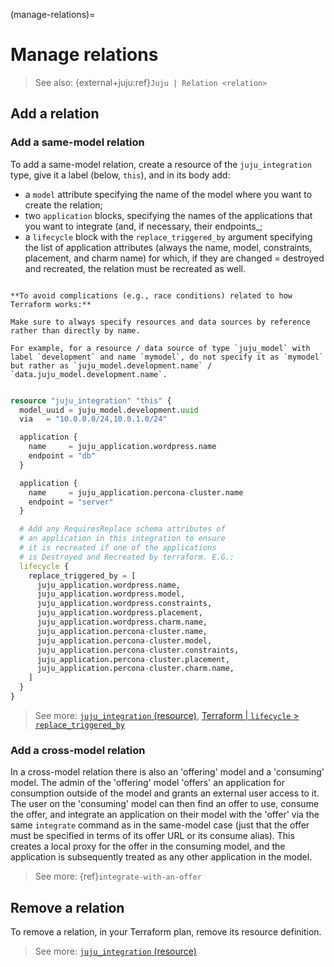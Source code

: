 (manage-relations)=
# Manage relations

> See also: {external+juju:ref}`Juju | Relation <relation>`

## Add a relation

<!--TODO: Streamline story, e.g.: Suppose you have two applications, `mysql` and `wordpress`. These applications can only be related in one way-->

### Add a same-model relation

To add a same-model relation, create a resource of the `juju_integration` type, give it a label (below, `this`), and in its body add:
- a `model` attribute specifying the name of the model where you want to create the relation;
- two `application` blocks, specifying the names of the applications that you want to integrate (and, if necessary, their endpoints_;
- a `lifecycle` block with the `replace_triggered_by` argument specifying the list of application attributes (always the name, model, constraints, placement, and charm name) for which, if they are changed = destroyed and recreated, the relation must be recreated as well.

```{caution}

**To avoid complications (e.g., race conditions) related to how Terraform works:**

Make sure to always specify resources and data sources by reference rather than directly by name.

For example, for a resource / data source of type `juju_model` with label `development` and name `mymodel`, do not specify it as `mymodel` but rather as `juju_model.development.name` / `data.juju_model.development.name`.


```


```terraform
resource "juju_integration" "this" {
  model_uuid = juju_model.development.uuid
  via   = "10.0.0.0/24,10.0.1.0/24"

  application {
    name     = juju_application.wordpress.name
    endpoint = "db"
  }

  application {
    name     = juju_application.percona-cluster.name
    endpoint = "server"
  }

  # Add any RequiresReplace schema attributes of
  # an application in this integration to ensure
  # it is recreated if one of the applications
  # is Destroyed and Recreated by terraform. E.G.:
  lifecycle {
    replace_triggered_by = [
      juju_application.wordpress.name,
      juju_application.wordpress.model,
      juju_application.wordpress.constraints,
      juju_application.wordpress.placement,
      juju_application.wordpress.charm.name,
      juju_application.percona-cluster.name,
      juju_application.percona-cluster.model,
      juju_application.percona-cluster.constraints,
      juju_application.percona-cluster.placement,
      juju_application.percona-cluster.charm.name,
    ]
  }
}
```

> See more: [`juju_integration` (resource)](../reference/terraform-provider/resources/integration), [Terraform | `lifecycle` > `replace_triggered_by`](https://developer.hashicorp.com/terraform/language/meta-arguments/lifecycle#replace_triggered_by)



### Add a cross-model relation

In a cross-model relation there is also an 'offering' model and a 'consuming' model. The admin of the 'offering' model 'offers' an application for consumption outside of the model and grants an external user access to it. The user on the 'consuming' model can then find an offer to use, consume the offer, and integrate an application on their model with the 'offer' via the same `integrate` command as in the same-model case (just that the offer must be specified in terms of its offer URL or its consume alias). This creates a local proxy for the offer in the consuming model, and the application is subsequently treated as any other application in the model.

> See more: {ref}`integrate-with-an-offer`



## Remove a relation

To remove a relation, in your Terraform plan, remove its resource definition.

> See more: [`juju_integration` (resource)](../reference/terraform-provider/resources/integration)
